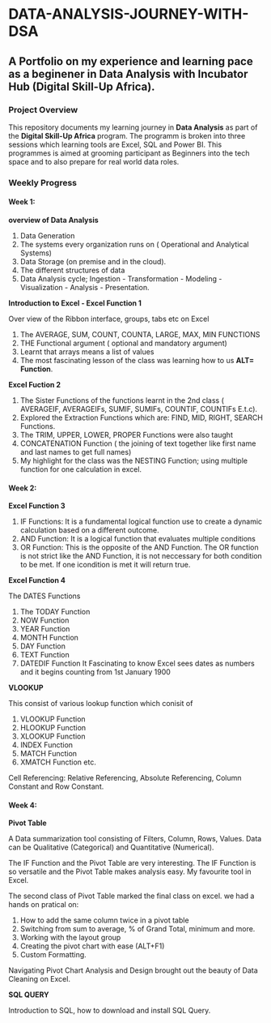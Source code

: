 # DATA-ANALYSIS-JOURNEY-WITH-DSA
## A Portfolio on my experience and learning pace as a beginener in Data Analysis with Incubator Hub (Digital Skill-Up Africa).

### Project Overview

This repository documents my learning journey in **Data Analysis** as part of the **Digital Skill-Up Africa** program. The programm is broken into three sessions which learning tools are Excel, SQL and Power BI. This programmes is aimed at grooming participant as Beginners into the tech space and to also prepare for real world data roles.  

### Weekly Progress

#### Week 1:
**overview of Data Analysis**

1. Data Generation
2. The systems every organization runs on ( Operational and Analytical Systems)
3. Data Storage (on premise and in the cloud).
4. The different structures of data
5. Data Analysis cycle; Ingestion - Transformation - Modeling - Visualization - Analysis - Presentation.  

**Introduction to Excel - Excel Function 1**
 
 Over view of the Ribbon interface, groups, tabs etc on Excel
 1. The AVERAGE, SUM, COUNT, COUNTA, LARGE, MAX, MIN FUNCTIONS
 2. THE Functional argument ( optional and mandatory argument)
 3. Learnt that arrays means a list of values
 4. The most fascinating lesson of the class was learning how to us **ALT= Function**. 

**Excel Fuction 2**
  
 1. The Sister Functions of the functions learnt in the 2nd class ( AVERAGEIF, AVERAGEIFs, SUMIF, SUMIFs, COUNTIF, COUNTIFs E.t.c).
 2. Explored the Extraction Functions which are: FIND, MID, RIGHT, SEARCH Functions.
 3. The TRIM, UPPER, LOWER, PROPER Functions were also taught
 4. CONCATENATION Function ( the joining of text together like first name and last names to get full names)
 5. My highlight for the class was the NESTING Function; using multiple function for one calculation in excel.

#### Week 2:
**Excel Function 3**
  1. IF Functions: It is a fundamental logical function use to create a dynamic calculation based on a different outcome.
  2. AND Function: It is a logical function that evaluates multiple conditions
  3. OR Function: This is the opposite of the AND Function. The OR function is not strict like the AND Function, it is not neccessary for both condition to be met. If one icondition is met it will return true.


**Excel Function 4**

The DATES Functions 
 1. The TODAY Function
 2. NOW Function
 3. YEAR Function
 4. MONTH Function
 5. DAY Function
 6. TEXT Function
 7. DATEDIF Function
It Fascinating to know Excel sees dates as numbers and it begins counting from 1st January 1900

**VLOOKUP**

This consist of various lookup function which conisit of 
1. VLOOKUP Function
2. HLOOKUP Function
3. XLOOKUP Function
4. INDEX Function
5. MATCH Function
6. XMATCH Function etc.

Cell Referencing: Relative Referencing, Absolute Referencing, Column Constant and Row Constant.

#### Week 4:
**Pivot Table**

A Data summarization tool consisting of Filters, Column, Rows, Values. Data can be Qualitative (Categorical) and Quantitative (Numerical).

The IF Function and the Pivot Table are very interesting. The IF Function is so versatile and the Pivot Table makes analysis easy. My favourite tool in Excel. 

The second class of Pivot Table marked the final class on excel. we had a hands on pratical on:
 1. How to add the same column twice in a pivot table
 2. Switching from sum to average, % of Grand Total, minimum and more.
 3. Working with the layout group
 4. Creating the pivot chart with ease (ALT+F1)
 5. Custom Formatting.

Navigating Pivot Chart Analysis and Design brought out the beauty of Data Cleaning on Excel. 

**SQL QUERY**

Introduction to SQL, how to download and install SQL Query.
